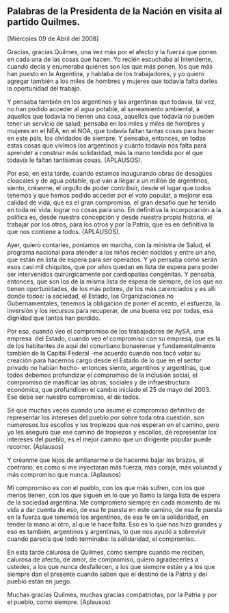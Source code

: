 Palabras de la Presidenta de la Nación en visita al partido Quilmes.
--------------------------------------------------------------------

[Miércoles 09 de Abril del 2008]

Gracias, gracias Quilmes, una vez más por el afecto y la fuerza que
ponen en cada una de las cosas que hacen. Yo recién escuchaba al
Intendente, cuando decía y enumeraba quiénes son los que más ponen, los
que más han puesto en la Argentina, y hablaba de los trabajadores, y yo
quiero agregar también a los miles de hombres y mujeres que todavía
falta darles la oportunidad del trabajo.

Y pensaba también en los argentinos y las argentinas que todavía, tal
vez, no han podido acceder al agua potable, al saneamiento ambiental, a
aquellos que todavía no tienen una casa, aquellos que todavía no pueden
tener un servicio de salud; pensaba en los miles y miles de hombres y
mujeres en el NEA, en el NOA, que todavía faltan tantas cosas para hacer
en este país, los olvidados de siempre. Y pensaba, entonces, en todas
estas cosas que vivimos los argentinos y cuánto todavía nos falta para
aprender a construir más solidaridad, más la mano tendida por el que
todavía le faltan tantísimas cosas. (APLAUSOS).

Por eso, en esta tarde, cuando estamos inaugurando obras de desagües
cloacales y de agua potable, que van a llegar a un millón de argentinos,
siento, créanme, el orgullo de poder contribuir, desde el lugar que
todos tenemos y que hemos podido acceder por el voto popular, a mejorar
esa calidad de vida, que es el gran compromiso, el gran desafío que he
tenido en toda mi vida: lograr no cosas para uno. En definitiva la
incorporación a la política es, desde nuestra concepción y desde nuestra
propia historia, el trabajar por los otros, para los otros y por la
Patria, que es en definitiva la que nos contiene a todos. (APLAUSOS).

Ayer, quiero contarles, poníamos en marcha, con la ministra de Salud, el
programa nacional para atender a los niños recién nacidos y entre un
año, que están en lista de espera para ser operados. Y yo pensaba cómo
serán esos casi mil chiquitos, que por años quedan en lista de espera
para poder ser intervenidos quirúrgicamente por cardiopatías congénitas.
Y pensaba, entonces, que son los de la misma lista de espera de siempre,
de los que no tienen oportunidades, de los más pobres, de los más
carenciados y es allí donde todos: la sociedad, el Estado, las
Organizaciones no Gubernamentales, tenemos la obligación de poner el
acento, el esfuerzo, la inversión y los recursos para recuperar, de una
buena vez por todas, esa dignidad que tantos han perdido.

Por eso, cuando veo el compromiso de los trabajadores de AySA, una
empresa  del Estado, cuando veo el compromiso con su empresa, que es la
de los habitantes de aquí del conurbano bonaerense y fundamentalmente
también de la Capital Federal -me acuerdo cuando nos tocó votar su
creación para hacernos cargo desde el Estado de lo que en el sector
privado no habían hecho- entonces siento, argentinos y argentinas, que
todos debemos profundizar el compromiso de la inclusión social, el
compromiso de masificar las obras, sociales y de infraestructura
económica, que profundicen el cambio iniciado el 25 de mayo del 2003.
Ese debe ser nuestro compromiso, el de todos.

Sé que muchas veces cuando uno asume el compromiso definitivo de
representar los intereses del pueblo por sobre toda otra cuestión, son
numerosos los escollos y los tropiezos que nos esperan en el camino,
pero yo les aseguro que ese camino de tropiezos y escollos, de
representar los intereses del pueblo, es el mejor camino que un
dirigente popular puede recorrer. (Aplausos)

Y créanme que lejos de amilanarme o de hacerme bajar los brazos, al
contrario, es como si me inyectaran más fuerza, más coraje, más voluntad
y más compromiso que nunca. (Aplausos)

Mi compromiso es con el pueblo, con los que más sufren, con los que
menos tienen, con los que siguen en lo que yo llamo la larga lista de
espera de la sociedad argentina. Me comprometo siempre en cada momento
de mi vida a dar cuenta de eso, de esa fe puesta en este camino, de esa
fe puesta en la fuerza que tenemos los argentinos, de esa fe en la
solidaridad, en tender la mano al otro, al que le hace falta. Eso es lo
que nos hizo grandes y eso es también, argentinos y argentinas, lo que
nos ayudó a sobrevivir cuando parecía que todo terminaba: la
solidaridad, el compromiso.

En esta tarde calurosa de Quilmes, como siempre cuando me reciben,
calurosa de afecto, de amor, de compromiso, quiero agradecerles a
ustedes, a los que nunca desfallecen, a los que siempre están y a los
que siempre dan el presente cuando saben que el destino de la Patria y
del pueblo están en juego.

Muchas gracias Quilmes, muchas gracias compatriotas, por la Patria y por
el pueblo, como siempre. (Aplausos)
